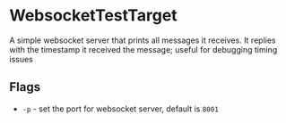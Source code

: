 # WebsocketTestTarget

A simple websocket server that prints all messages it receives. It replies with the timestamp it received the message; useful for debugging timing issues

## Flags
* `-p` - set the port for websocket server, default is `8001`